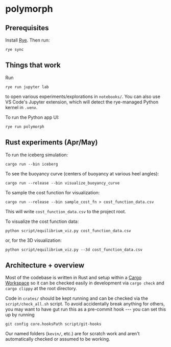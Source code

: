 # polymorph

## Prerequisites

Install [Rye](https://rye-up.com/guide/installation/). Then run:

    rye sync


## Things that work

Run

    rye run jupyter lab

to open various experiments/explorations in `notebooks/`.
You can also use VS Code's Jupyter extension, which will detect the rye-managed Python kernel in `.venv`.


To run the Python app UI:

    rye run polymorph


## Rust experiments (Apr/May)

To run the iceberg simulation:

    cargo run --bin iceberg

To see the buoyancy curve (centers of buoyancy at various heel angles):

    cargo run --release --bin visualize_buoyancy_curve

To sample the cost function for visualization:

    cargo run --release --bin sample_cost_fn > cost_function_data.csv

This will write `cost_function_data.csv` to the project root.

To visualize the cost function data:

    python script/equilibrium_viz.py cost_function_data.csv

or, for the 3D visualization:

    python script/equilibrium_viz.py --3d cost_function_data.csv


## Architecture + overview

Most of the codebase is written in Rust and setup within a [Cargo Workspace](https://doc.rust-lang.org/cargo/reference/workspaces.html) so it can be checked easily in development via `cargo check` and `cargo clippy` at the root directory.

Code in `crates/` should be kept running and can be checked via the `script/check_all.sh` script. To avoid accidentally break anything for others, you may want to have gut run this as a pre-commit hook --- you can set this up by running

    git config core.hooksPath script/git-hooks

Our named folders (`kevin/`, etc.) are for scratch work and aren't automatically checked or assumed to be working.
